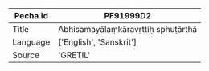 |Pecha id | PF91999D2
| --- | --- 
|Title | Abhisamayālaṃkāravṛttiḥ sphuṭārthā 
|Language | ['English', 'Sanskrit']
|Source | 'GRETIL'